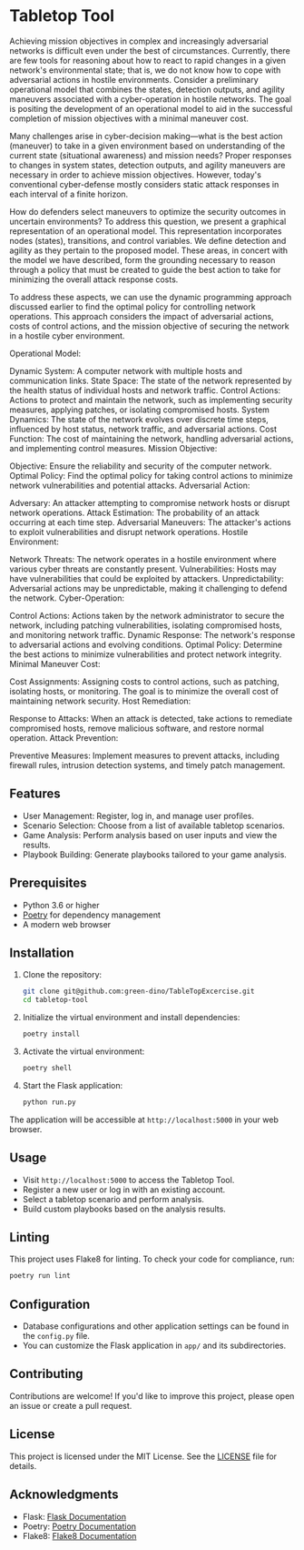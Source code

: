 # Tabletop Tool 

Achieving mission objectives in complex and increasingly adversarial networks is difficult even under the best of circumstances. Currently, there are few tools for reasoning about how to react to rapid changes in a given network's environmental state; that is, we do not know how to cope with adversarial actions in hostile environments. Consider a preliminary operational model that combines the states, detection outputs, and agility maneuvers associated with a cyber-operation in hostile networks. The goal is positing the development of an operational model to aid in the successful completion of mission objectives with a minimal maneuver cost.

Many challenges arise in cyber-decision making—what is the best action (maneuver) to take in a given environment based on understanding of the current state (situational awareness) and mission needs? Proper responses to changes in system states, detection outputs, and agility maneuvers are necessary in order to achieve mission objectives. However, today's conventional cyber-defense mostly considers static attack responses in each interval of a finite horizon.

How do defenders select maneuvers to optimize the security outcomes in uncertain environments? To address this question, we present a graphical representation of an operational model. This representation incorporates nodes (states), transitions, and control variables. We define detection and agility as they pertain to the proposed model. These areas, in concert with the model we have described, form the grounding necessary to reason through a policy that must be created to guide the best action to take for minimizing the overall attack response costs.

To address these aspects, we can use the dynamic programming approach discussed earlier to find the optimal policy for controlling network operations. This approach considers the impact of adversarial actions, costs of control actions, and the mission objective of securing the network in a hostile cyber environment.

Operational Model:

Dynamic System: A computer network with multiple hosts and communication links.
State Space: The state of the network represented by the health status of individual hosts and network traffic.
Control Actions: Actions to protect and maintain the network, such as implementing security measures, applying patches, or isolating compromised hosts.
System Dynamics: The state of the network evolves over discrete time steps, influenced by host status, network traffic, and adversarial actions.
Cost Function: The cost of maintaining the network, handling adversarial actions, and implementing control measures.
Mission Objective:

Objective: Ensure the reliability and security of the computer network.
Optimal Policy: Find the optimal policy for taking control actions to minimize network vulnerabilities and potential attacks.
Adversarial Action:

Adversary: An attacker attempting to compromise network hosts or disrupt network operations.
Attack Estimation: The probability of an attack occurring at each time step.
Adversarial Maneuvers: The attacker's actions to exploit vulnerabilities and disrupt network operations.
Hostile Environment:

Network Threats: The network operates in a hostile environment where various cyber threats are constantly present.
Vulnerabilities: Hosts may have vulnerabilities that could be exploited by attackers.
Unpredictability: Adversarial actions may be unpredictable, making it challenging to defend the network.
Cyber-Operation:

Control Actions: Actions taken by the network administrator to secure the network, including patching vulnerabilities, isolating compromised hosts, and monitoring network traffic.
Dynamic Response: The network's response to adversarial actions and evolving conditions.
Optimal Policy: Determine the best actions to minimize vulnerabilities and protect network integrity.
Minimal Maneuver Cost:

Cost Assignments: Assigning costs to control actions, such as patching, isolating hosts, or monitoring. The goal is to minimize the overall cost of maintaining network security.
Host Remediation:

Response to Attacks: When an attack is detected, take actions to remediate compromised hosts, remove malicious software, and restore normal operation.
Attack Prevention:

Preventive Measures: Implement measures to prevent attacks, including firewall rules, intrusion detection systems, and timely patch management.

## Features

- User Management: Register, log in, and manage user profiles.
- Scenario Selection: Choose from a list of available tabletop scenarios.
- Game Analysis: Perform analysis based on user inputs and view the results.
- Playbook Building: Generate playbooks tailored to your game analysis.

## Prerequisites

- Python 3.6 or higher
- [Poetry](https://python-poetry.org/) for dependency management
- A modern web browser

## Installation
 
1. Clone the repository:

   ```bash
   git clone git@github.com:green-dino/TableTopExcercise.git
   cd tabletop-tool
   ```

2. Initialize the virtual environment and install dependencies:

   ```bash
   poetry install
   ```

3. Activate the virtual environment:

   ```bash
   poetry shell
   ```

4. Start the Flask application:

   ```bash
   python run.py
   ```

The application will be accessible at `http://localhost:5000` in your web browser.

## Usage

- Visit `http://localhost:5000` to access the Tabletop Tool.
- Register a new user or log in with an existing account.
- Select a tabletop scenario and perform analysis.
- Build custom playbooks based on the analysis results.

## Linting

This project uses Flake8 for linting. To check your code for compliance, run:

```bash
poetry run lint
```

## Configuration

- Database configurations and other application settings can be found in the `config.py` file.
- You can customize the Flask application in `app/` and its subdirectories.

## Contributing

Contributions are welcome! If you'd like to improve this project, please open an issue or create a pull request.

## License

This project is licensed under the MIT License. See the [LICENSE](LICENSE) file for details.

## Acknowledgments

- Flask: [Flask Documentation](https://flask.palletsprojects.com/)
- Poetry: [Poetry Documentation](https://python-poetry.org/)
- Flake8: [Flake8 Documentation](https://flake8.pycqa.org/)


